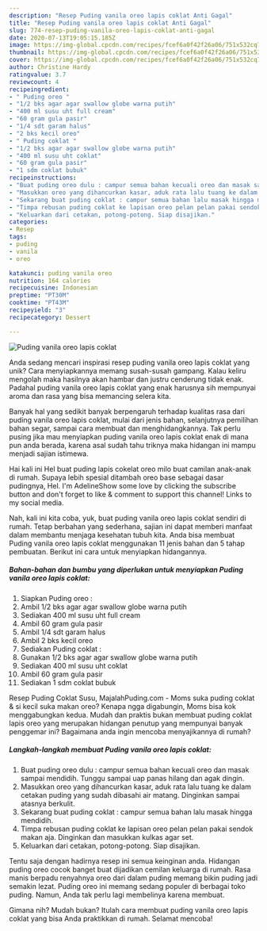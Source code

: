 ```yaml
---
description: "Resep Puding vanila oreo lapis coklat Anti Gagal"
title: "Resep Puding vanila oreo lapis coklat Anti Gagal"
slug: 774-resep-puding-vanila-oreo-lapis-coklat-anti-gagal
date: 2020-07-13T19:05:15.185Z
image: https://img-global.cpcdn.com/recipes/fcef6a0f42f26a06/751x532cq70/puding-vanila-oreo-lapis-coklat-foto-resep-utama.jpg
thumbnail: https://img-global.cpcdn.com/recipes/fcef6a0f42f26a06/751x532cq70/puding-vanila-oreo-lapis-coklat-foto-resep-utama.jpg
cover: https://img-global.cpcdn.com/recipes/fcef6a0f42f26a06/751x532cq70/puding-vanila-oreo-lapis-coklat-foto-resep-utama.jpg
author: Christine Hardy
ratingvalue: 3.7
reviewcount: 4
recipeingredient:
- " Puding oreo "
- "1/2 bks agar agar swallow globe warna putih"
- "400 ml susu uht full cream"
- "60 gram gula pasir"
- "1/4 sdt garam halus"
- "2 bks kecil oreo"
- " Puding coklat "
- "1/2 bks agar agar swallow globe warna putih"
- "400 ml susu uht coklat"
- "60 gram gula pasir"
- "1 sdm coklat bubuk"
recipeinstructions:
- "Buat puding oreo dulu : campur semua bahan kecuali oreo dan masak sampai mendidih. Tunggu sampai uap panas hilang dan agak dingin."
- "Masukkan oreo yang dihancurkan kasar, aduk rata lalu tuang ke dalam cetakan puding yang sudah dibasahi air matang. Dinginkan sampai atasnya berkulit."
- "Sekarang buat puding coklat : campur semua bahan lalu masak hingga mendidih."
- "Timpa rebusan puding coklat ke lapisan oreo pelan pelan pakai sendok makan aja. Dinginkan dan masukkan kulkas agar set."
- "Keluarkan dari cetakan, potong-potong. Siap disajikan."
categories:
- Resep
tags:
- puding
- vanila
- oreo

katakunci: puding vanila oreo 
nutrition: 164 calories
recipecuisine: Indonesian
preptime: "PT30M"
cooktime: "PT43M"
recipeyield: "3"
recipecategory: Dessert

---
```



![Puding vanila oreo lapis coklat](https://img-global.cpcdn.com/recipes/fcef6a0f42f26a06/751x532cq70/puding-vanila-oreo-lapis-coklat-foto-resep-utama.jpg)

Anda sedang mencari inspirasi resep puding vanila oreo lapis coklat yang unik? Cara menyiapkannya memang susah-susah gampang. Kalau keliru mengolah maka hasilnya akan hambar dan justru cenderung tidak enak. Padahal puding vanila oreo lapis coklat yang enak harusnya sih mempunyai aroma dan rasa yang bisa memancing selera kita.

Banyak hal yang sedikit banyak berpengaruh terhadap kualitas rasa dari puding vanila oreo lapis coklat, mulai dari jenis bahan, selanjutnya pemilihan bahan segar, sampai cara membuat dan menghidangkannya. Tak perlu pusing jika mau menyiapkan puding vanila oreo lapis coklat enak di mana pun anda berada, karena asal sudah tahu triknya maka hidangan ini mampu menjadi sajian istimewa.

Hai kali ini Hel buat puding lapis cokelat oreo milo buat camilan anak-anak di rumah. Supaya lebih spesial ditambah oreo base sebagai dasar pudingnya, Hel. I&#39;m AdelineShow some love by clicking the subscribe button and don&#39;t forget to like &amp; comment to support this channel! ‍Links to my social media.


Nah, kali ini kita coba, yuk, buat puding vanila oreo lapis coklat sendiri di rumah. Tetap berbahan yang sederhana, sajian ini dapat memberi manfaat dalam membantu menjaga kesehatan tubuh kita. Anda bisa membuat Puding vanila oreo lapis coklat menggunakan 11 jenis bahan dan 5 tahap pembuatan. Berikut ini cara untuk menyiapkan hidangannya.

<!--inarticleads1-->

##### Bahan-bahan dan bumbu yang diperlukan untuk menyiapkan Puding vanila oreo lapis coklat:

1. Siapkan  Puding oreo :
1. Ambil 1/2 bks agar agar swallow globe warna putih
1. Sediakan 400 ml susu uht full cream
1. Ambil 60 gram gula pasir
1. Ambil 1/4 sdt garam halus
1. Ambil 2 bks kecil oreo
1. Sediakan  Puding coklat :
1. Gunakan 1/2 bks agar agar swallow globe warna putih
1. Sediakan 400 ml susu uht coklat
1. Ambil 60 gram gula pasir
1. Sediakan 1 sdm coklat bubuk


Resep Puding Coklat Susu, MajalahPuding.com - Moms suka puding coklat &amp; si kecil suka makan oreo? Kenapa ngga digabungin, Moms bisa kok menggabungkan kedua. Mudah dan praktis bukan membuat puding coklat lapis oreo yang merupakan hidangan penutup yang mempunyai banyak penggemar ini? Bagaimana anda ingin mencoba menyajikannya di rumah? 

<!--inarticleads2-->

##### Langkah-langkah membuat Puding vanila oreo lapis coklat:

1. Buat puding oreo dulu : campur semua bahan kecuali oreo dan masak sampai mendidih. Tunggu sampai uap panas hilang dan agak dingin.
1. Masukkan oreo yang dihancurkan kasar, aduk rata lalu tuang ke dalam cetakan puding yang sudah dibasahi air matang. Dinginkan sampai atasnya berkulit.
1. Sekarang buat puding coklat : campur semua bahan lalu masak hingga mendidih.
1. Timpa rebusan puding coklat ke lapisan oreo pelan pelan pakai sendok makan aja. Dinginkan dan masukkan kulkas agar set.
1. Keluarkan dari cetakan, potong-potong. Siap disajikan.


Tentu saja dengan hadirnya resep ini semua keinginan anda. Hidangan puding oreo cocok banget buat dijadikan cemilan keluarga di rumah. Rasa manis berpadu renyahnya oreo dari dalam puding memang bikin puding jadi semakin lezat. Puding oreo ini memang sedang populer di berbagai toko puding. Namun, Anda tak perlu lagi membelinya karena membuat. 

Gimana nih? Mudah bukan? Itulah cara membuat puding vanila oreo lapis coklat yang bisa Anda praktikkan di rumah. Selamat mencoba!
